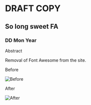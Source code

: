 # DRAFT COPY

## So long sweet FA

### DD Mon Year

Abstract

Removal of Font Awesome from the site.

Before

![Before](https://joegaffey-web-dev.glitch.me/posts/drafts/fa.png)

After

![After](https://joegaffey-web-dev.glitch.me/posts/drafts/no_fa.png)
